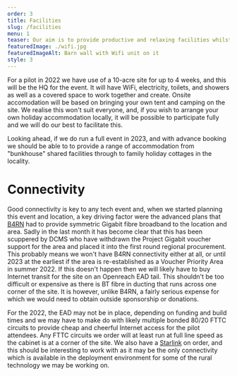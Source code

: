 ```yaml
---
order: 3
title: Facilities
slug: /facilities
menu: 1
teaser: Our aim is to provide productive and relaxing facilities whilst making the event as accessible as possible to anyone who wants to contribute
featuredImage: ./wifi.jpg
featuredImageAlt: Barn wall with Wifi unit on it
style: 3
---
```


For a pilot in 2022 we have use of a 10-acre site for up to 4 weeks, and this will be the HQ for the event. It will have WiFi, electricity, toilets, and showers as well as a covered space to work together and create.
Onsite accomodation will be based on bringing your own tent and camping on the site. We realise this won't suit everyone, and, if you wish to arrange your own holiday accommodation locally, it will be possible to participate fully and we will do our best to facilitate this.

Looking ahead, if we do run a full event in 2023, and with advance booking we should be able to to provide a range of accommodation from "bunkhouse" shared facilities through to family holiday cottages in the locality.

# Connectivity

Good connectivity is key to any tech event and, when we started planning this event and location, a key driving factor were the advanced plans that [B4RN](https://b4rn.org.uk) had to provide symmetric Gigabit fibre broadband to the location and area.
Sadly in the last month it has become clear that this has been scuppered by DCMS who have withdrawn the Project Gigabit voucher support for the area and placed it into the first round regional procurement. This probably means we won't have B4RN connectivity either at all, or until 2023 at the earliest if the area is re-established as a Voucher Priority Area in summer 2022. If this doesn't happen then we will likely have to buy Internet transit for the site on an Openreach EAD tail. This shouldn't be too difficult or expensive as there is BT fibre in ducting that runs across one corner of the site. It is however, unlike B4RN, a fairly serious expense for which we would need to obtain outside sponsorship or donations.

For the 2022, the EAD may not be in place, depending on funding and build times and we may have to make do with likely multiple bonded 80/20 FTTC circuits to provide cheap and cheerful Internet access for the pilot attendees. Any FTTC circuits we order will at least run at full line speed as the cabinet is at a corner of the site. We also have a [Starlink](https://www.starlink.com/) on order, and this should be interesting to work with as it may be the only connectivity which is available in the deployment environment for some of the rural technology we may be working on.